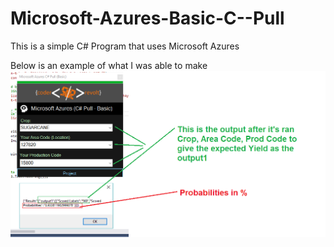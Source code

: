 # Microsoft-Azures-Basic-C--Pull
This is a simple C# Program that uses Microsoft Azures

Below is an example of what I was able to make
![alt tag](https://raw.githubusercontent.com/coderrevolt/Microsoft-Azures-Basic-C--Pull/master/My_Example_Of_Crop_Yield_ML_DB.png)
